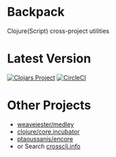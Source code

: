 # Backpack
Clojure(Script) cross-project utilities

# Latest Version

[![Clojars Project](https://img.shields.io/clojars/v/io.jesi/backpack.svg)](https://clojars.org/io.jesi/backpack)
[![CircleCI](https://circleci.com/gh/jesims/backpack.svg?style=svg)](https://circleci.com/gh/jesims/backpack)


# Other Projects

* [weavejester/medley](https://github.com/weavejester/medley)
* [clojure/core.incubator](https://github.com/clojure/core.incubator)
* [ptaoussanis/encore](https://github.com/ptaoussanis/encore)
* or Search [crossclj.info](https://crossclj.info/)
